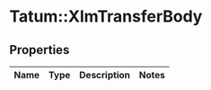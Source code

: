 # Tatum::XlmTransferBody

## Properties
Name | Type | Description | Notes
------------ | ------------- | ------------- | -------------

